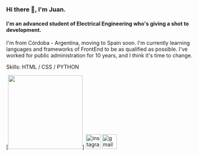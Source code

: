 ### Hi there 👋, I'm Juan.
#### I'm an advanced student of Electrical Engineering who's giving a shot to development.
I'm from Córdoba - Argentina, moving to Spain soon.
I'm currently learning languages and frameworks of FrontEnd to be as qualified as possible.
I've worked for public administration for 10 years, and I think it's time to change.

Skills: HTML / CSS / PYTHON


[<img src="https://gifdb.com/images/high/programming-coding-digital-marketing-b63zccx04i4luhh9.gif" height='200'>] 
[<img src='https://cdn.jsdelivr.net/npm/simple-icons@3.0.1/icons/instagram.svg' alt='instagram' height='40'>](https://www.instagram.com/peronajuan/)  [<img src='https://cdn.jsdelivr.net/npm/simple-icons@3.0.1/icons/gmail.svg' alt='gmail' height='40'>](juanjoseperona@gmail.com)  

